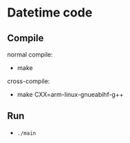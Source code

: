 # Datetime code

## Compile

normal compile:

* make

cross-compile:

* make CXX=arm-linux-gnueabihf-g++

## Run

* `./main`
